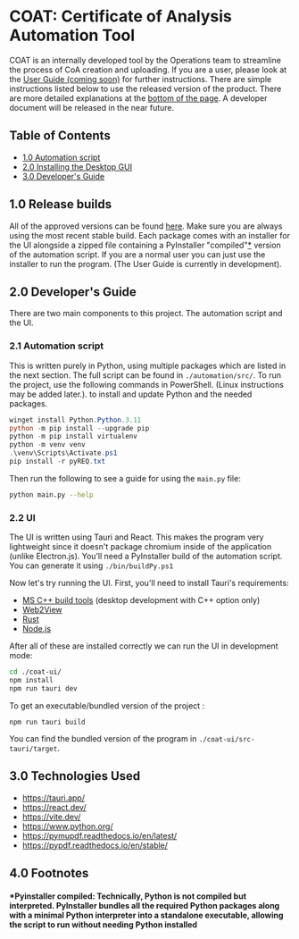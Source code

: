 # COAT: Certificate of Analysis Automation Tool
COAT is an internally developed tool by the Operations team to streamline the process of CoA creation and uploading. If you are a user, please look at the [User Guide (coming soon)]() for further instructions. There are simple instructions listed below to use the released version of the product. There are more detailed explanations at the [bottom of the page](#developers-guide). A developer document will be released in the near future.


## Table of Contents

- [1.0 Automation script](#10-release-builds)
- [2.0 Installing the Desktop GUI](#20-installing-the-desktop-gui)
- [3.0 Developer's Guide](#30-developers-guide)

## 1.0 Release builds
All of the approved versions can be found [here](https://github.com/ProteinSimple/CoA-Automation/releases). Make sure you are always using the most recent stable build. Each package comes with an installer for the UI alongside a zipped file containing a PyInstaller "compiled"[*](#pyinstaller-compiled) version of the automation script. If you are a normal user you can just use the installer to run the program. (The User Guide is currently in development).

## 2.0 Developer's Guide
There are two main components to this project. The automation script and the UI.


### 2.1 Automation script
This is written purely in Python, using multiple packages which are listed in the next section. The full script can be found in `./automation/src/`. To run the project, use the following commands in PowerShell. (Linux instructions may be added later.). to install and update Python and the needed packages.
```powershell
winget install Python.Python.3.11
python -m pip install --upgrade pip
python -m pip install virtualenv
python -m venv venv
.\venv\Scripts\Activate.ps1
pip install -r pyREQ.txt
```
Then run the following to see a guide for using the `main.py` file:
```bash
python main.py --help
```

### 2.2 UI
The UI is written using Tauri and React. This makes the program very lightweight since it doesn't package chromium inside of the application (unlike Electron.js). You’ll need a PyInstaller build of the automation script. You can generate it using `./bin/buildPy.ps1`

Now let's try running the UI. First, you'll need to install Tauri's requirements:
- [MS C++ build tools](https://visualstudio.microsoft.com/visual-cpp-build-tools/) (desktop development with C++ option only)
- [Web2View](https://developer.microsoft.com/en-us/microsoft-edge/webview2/?form=MA13LH#download-section)
- [Rust](https://www.rust-lang.org/tools/install)
- [Node.js](https://nodejs.org/en/download)

After all of these are installed correctly we can run the UI in development mode:
```bash
cd ./coat-ui/
npm install
npm run tauri dev
```

To get an executable/bundled version of the project :
```
npm run tauri build
```
You can find the bundled version of the program in `./coat-ui/src-tauri/target`.

## 3.0 Technologies Used
- https://tauri.app/
- https://react.dev/
- https://vite.dev/
- https://www.python.org/
- https://pymupdf.readthedocs.io/en/latest/
- https://pypdf.readthedocs.io/en/stable/


## 4.0 Footnotes
#### *Pyinstaller compiled: Technically, Python is not compiled but interpreted. PyInstaller bundles all the required Python packages along with a minimal Python interpreter into a standalone executable, allowing the script to run without needing Python installed